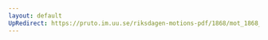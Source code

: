 ```yaml
---
layout: default
UpRedirect: https://pruto.im.uu.se/riksdagen-motions-pdf/1868/mot_1868__ak__79/mot_1868__ak__79-002.pdf
---
```

